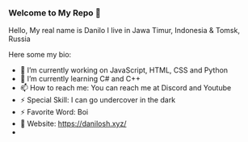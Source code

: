 ### Welcome to My Repo 👋
Hello, My real name is Danilo
I live in Jawa Timur, Indonesia & Tomsk, Russia

Here some my bio:

- 🔭 I’m currently working on JavaScript, HTML, CSS and Python
- 🌱 I’m currently learning C# and C++
- 📫 How to reach me: You can reach me at Discord and Youtube
- ⚡ Special Skill: I can go undercover in the dark
- ⚡ Favorite Word: Boi 
- 💎 Website: https://danilosh.xyz/
- 
